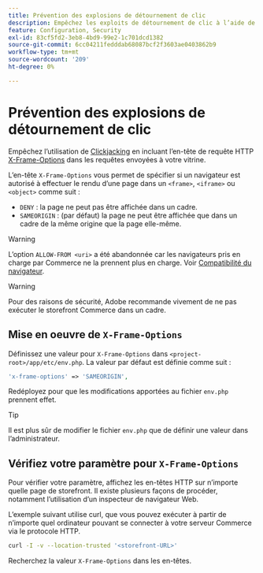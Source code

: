 ```yaml
---
title: Prévention des explosions de détournement de clic
description: Empêchez les exploits de détournement de clic à l’aide de l’en-tête "X-Frame-Options" pour contrôler les rendus de page.
feature: Configuration, Security
exl-id: 83cf5fd2-3eb8-4bd9-99e2-1c701dcd1382
source-git-commit: 6cc04211fedddab68087bcf2f3603ae0403862b9
workflow-type: tm+mt
source-wordcount: '209'
ht-degree: 0%

---
```


# Prévention des explosions de détournement de clic

Empêchez l’utilisation de [Clickjacking](https://owasp.org/www-community/attacks/Clickjacking) en incluant l’en-tête de requête HTTP [X-Frame-Options](https://datatracker.ietf.org/doc/html/rfc7034) dans les requêtes envoyées à votre vitrine.

L’en-tête `X-Frame-Options` vous permet de spécifier si un navigateur est autorisé à effectuer le rendu d’une page dans un `<frame>`, `<iframe>` ou `<object>` comme suit :

- `DENY` : la page ne peut pas être affichée dans un cadre.
- `SAMEORIGIN` : (par défaut) la page ne peut être affichée que dans un cadre de la même origine que la page elle-même.

>[!WARNING]
>
>L’option `ALLOW-FROM <uri>` a été abandonnée car les navigateurs pris en charge par Commerce ne la prennent plus en charge. Voir [Compatibilité du navigateur](https://developer.mozilla.org/en-US/docs/Web/HTTP/Headers/X-Frame-Options#browser_compatibility).

>[!WARNING]
>
>Pour des raisons de sécurité, Adobe recommande vivement de ne pas exécuter le storefront Commerce dans un cadre.

## Mise en oeuvre de `X-Frame-Options`

Définissez une valeur pour `X-Frame-Options` dans `<project-root>/app/etc/env.php`. La valeur par défaut est définie comme suit :

```php
'x-frame-options' => 'SAMEORIGIN',
```

Redéployez pour que les modifications apportées au fichier `env.php` prennent effet.

>[!TIP]
>
>Il est plus sûr de modifier le fichier `env.php` que de définir une valeur dans l’administrateur.

## Vérifiez votre paramètre pour `X-Frame-Options`

Pour vérifier votre paramètre, affichez les en-têtes HTTP sur n’importe quelle page de storefront. Il existe plusieurs façons de procéder, notamment l’utilisation d’un inspecteur de navigateur Web.

L’exemple suivant utilise curl, que vous pouvez exécuter à partir de n’importe quel ordinateur pouvant se connecter à votre serveur Commerce via le protocole HTTP.

```bash
curl -I -v --location-trusted '<storefront-URL>'
```

Recherchez la valeur `X-Frame-Options` dans les en-têtes.
